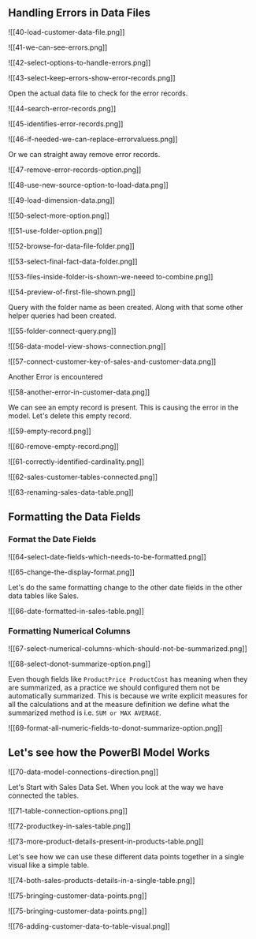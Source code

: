
## Handling Errors in Data Files

![[40-load-customer-data-file.png]]


![[41-we-can-see-errors.png]]


![[42-select-options-to-handle-errors.png]]



![[43-select-keep-errors-show-error-records.png]]

Open the actual data file to check for the error records. 

![[44-search-error-records.png]]


![[45-identifies-error-records.png]]


![[46-if-needed-we-can-replace-errorvaluess.png]]

Or we can straight away remove error records. 

![[47-remove-error-records-option.png]]


![[48-use-new-source-option-to-load-data.png]]

![[49-load-dimension-data.png]]



![[50-select-more-option.png]]



![[51-use-folder-option.png]]


![[52-browse-for-data-file-folder.png]]


![[53-select-final-fact-data-folder.png]]


![[53-files-inside-folder-is-shown-we-neeed to-combine.png]]

![[54-preview-of-first-file-shown.png]]


Query with the folder name as been created. Along with that some other helper queries had been created. 

![[55-folder-connect-query.png]]

![[56-data-model-view-shows-connection.png]]


![[57-connect-customer-key-of-sales-and-customer-data.png]]

Another Error is encountered

![[58-another-error-in-customer-data.png]]

We can see an empty record is present. This is causing the error in the model. Let's delete this empty record. 

![[59-empty-record.png]]


![[60-remove-empty-record.png]]


![[61-correctly-identified-cardinality.png]]

![[62-sales-customer-tables-connected.png]]


![[63-renaming-sales-data-table.png]]

## Formatting the Data Fields

### Format the Date Fields

![[64-select-date-fields-which-needs-to-be-formatted.png]]


![[65-change-the-display-format.png]]

Let's do the same formatting change to the other date fields in the other data tables like Sales. 

![[66-date-formatted-in-sales-table.png]]

### Formatting Numerical Columns

![[67-select-numerical-columns-which-should-not-be-summarized.png]]

![[68-select-donot-summarize-option.png]]

Even though fields like `ProductPrice ProductCost` has meaning when they are summarized, as a practice we should configured them not be automatically summarized. This is because we write explicit measures for all the calculations and at the measure definition we define what the summarized method is i.e. `SUM or MAX AVERAGE`. 

![[69-format-all-numeric-fields-to-donot-summarize-option.png]]

## Let's see how the PowerBI Model Works

![[70-data-model-connections-direction.png]]

Let's Start with Sales Data Set. When you look at the way we have connected the tables. 

![[71-table-connection-options.png]]

![[72-productkey-in-sales-table.png]]


![[73-more-product-details-present-in-products-table.png]]

Let's see how we can use these different data points together in a single visual like a simple table. 

![[74-both-sales-products-details-in-a-single-table.png]]


![[75-bringing-customer-data-points.png]]

![[75-bringing-customer-data-points.png]]


![[76-adding-customer-data-to-table-visual.png]]
